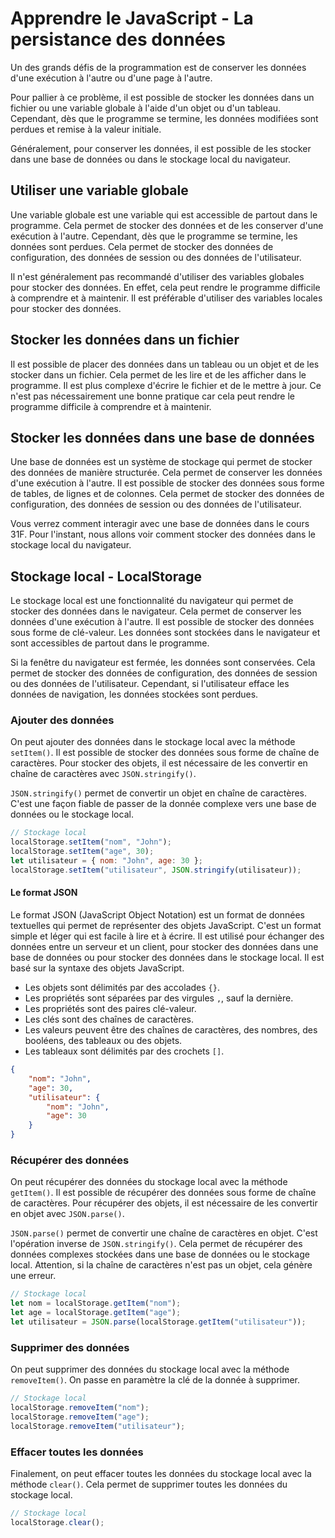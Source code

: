 # Apprendre le JavaScript - La persistance des données

Un des grands défis de la programmation est de conserver les données d'une exécution à l'autre ou d'une page à l'autre.

Pour pallier à ce problème, il est possible de stocker les données dans un fichier ou une variable globale à l'aide d'un objet ou d'un tableau. Cependant, dès que le programme se termine, les données modifiées sont perdues et remise à la valeur initiale.

Généralement, pour conserver les données, il est possible de les stocker dans une base de données ou dans le stockage local du navigateur.

## Utiliser une variable globale

Une variable globale est une variable qui est accessible de partout dans le programme. Cela permet de stocker des données et de les conserver d'une exécution à l'autre. Cependant, dès que le programme se termine, les données sont perdues. Cela permet de stocker des données de configuration, des données de session ou des données de l'utilisateur.

Il n'est généralement pas recommandé d'utiliser des variables globales pour stocker des données. En effet, cela peut rendre le programme difficile à comprendre et à maintenir. Il est préférable d'utiliser des variables locales pour stocker des données.

## Stocker les données dans un fichier

Il est possible de placer des données dans un tableau ou un objet et de les stocker dans un fichier. Cela permet de les lire et de les afficher dans le programme. Il est plus complexe d'écrire le fichier et de le mettre à jour. Ce n'est pas nécessairement une bonne pratique car cela peut rendre le programme difficile à comprendre et à maintenir.

## Stocker les données dans une base de données

Une base de données est un système de stockage qui permet de stocker des données de manière structurée. Cela permet de conserver les données d'une exécution à l'autre. Il est possible de stocker des données sous forme de tables, de lignes et de colonnes. Cela permet de stocker des données de configuration, des données de session ou des données de l'utilisateur.

Vous verrez comment interagir avec une base de données dans le cours 31F. Pour l'instant, nous allons voir comment stocker des données dans le stockage local du navigateur.

## Stockage local - LocalStorage

Le stockage local est une fonctionnalité du navigateur qui permet de stocker des données dans le navigateur. Cela permet de conserver les données d'une exécution à l'autre. Il est possible de stocker des données sous forme de clé-valeur. Les données sont stockées dans le navigateur et sont accessibles de partout dans le programme.

Si la fenêtre du navigateur est fermée, les données sont conservées. Cela permet de stocker des données de configuration, des données de session ou des données de l'utilisateur. Cependant, si l'utilisateur efface les données de navigation, les données stockées sont perdues.

### Ajouter des données

On peut ajouter des données dans le stockage local avec la méthode `setItem()`. Il est possible de stocker des données sous forme de chaîne de caractères. Pour stocker des objets, il est nécessaire de les convertir en chaîne de caractères avec `JSON.stringify()`.

`JSON.stringify()` permet de convertir un objet en chaîne de caractères. C'est une façon fiable de passer de la donnée complexe vers une base de données ou le stockage local.

```javascript
// Stockage local
localStorage.setItem("nom", "John");
localStorage.setItem("age", 30);
let utilisateur = { nom: "John", age: 30 };
localStorage.setItem("utilisateur", JSON.stringify(utilisateur));
```

#### Le format JSON

Le format JSON (JavaScript Object Notation) est un format de données textuelles qui permet de représenter des objets JavaScript. C'est un format simple et léger qui est facile à lire et à écrire. Il est utilisé pour échanger des données entre un serveur et un client, pour stocker des données dans une base de données ou pour stocker des données dans le stockage local. Il est basé sur la syntaxe des objets JavaScript.

-   Les objets sont délimités par des accolades `{}`.
-   Les propriétés sont séparées par des virgules `,`, sauf la dernière.
-   Les propriétés sont des paires clé-valeur.
-   Les clés sont des chaînes de caractères.
-   Les valeurs peuvent être des chaînes de caractères, des nombres, des booléens, des tableaux ou des objets.
-   Les tableaux sont délimités par des crochets `[]`.

```json
{
    "nom": "John",
    "age": 30,
    "utilisateur": {
        "nom": "John",
        "age": 30
    }
}
```

### Récupérer des données

On peut récupérer des données du stockage local avec la méthode `getItem()`. Il est possible de récupérer des données sous forme de chaîne de caractères. Pour récupérer des objets, il est nécessaire de les convertir en objet avec `JSON.parse()`.

`JSON.parse()` permet de convertir une chaîne de caractères en objet. C'est l'opération inverse de `JSON.stringify()`. Cela permet de récupérer des données complexes stockées dans une base de données ou le stockage local. Attention, si la chaîne de caractères n'est pas un objet, cela génère une erreur.

```javascript
// Stockage local
let nom = localStorage.getItem("nom");
let age = localStorage.getItem("age");
let utilisateur = JSON.parse(localStorage.getItem("utilisateur"));
```

### Supprimer des données

On peut supprimer des données du stockage local avec la méthode `removeItem()`. On passe en paramètre la clé de la donnée à supprimer.

```javascript
// Stockage local
localStorage.removeItem("nom");
localStorage.removeItem("age");
localStorage.removeItem("utilisateur");
```

### Effacer toutes les données

Finalement, on peut effacer toutes les données du stockage local avec la méthode `clear()`. Cela permet de supprimer toutes les données du stockage local.

```javascript
// Stockage local
localStorage.clear();
```
